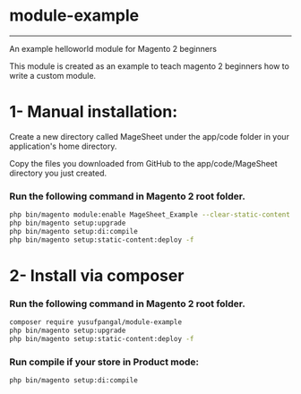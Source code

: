 # module-example
-------
An example helloworld module for Magento 2 beginners

This module is created as an example to teach magento 2 beginners how to write a custom module.

# 1- Manual installation:

Create a new directory called MageSheet under the app/code folder in your application's home directory.

Copy the files you downloaded from GitHub to the app/code/MageSheet directory you just created.

### Run the following command in Magento 2 root folder.

```bash
php bin/magento module:enable MageSheet_Example --clear-static-content
php bin/magento setup:upgrade
php bin/magento setup:di:compile
php bin/magento setup:static-content:deploy -f

```

# 2- Install via composer

### Run the following command in Magento 2 root folder.

```bash
composer require yusufpangal/module-example
php bin/magento setup:upgrade
php bin/magento setup:static-content:deploy -f

```

### Run compile if your store in Product mode:

```bash
php bin/magento setup:di:compile
```